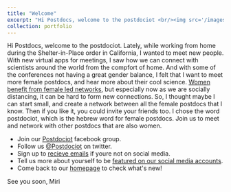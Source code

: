 ```yaml
---
title: "Welcome"
excerpt: "Hi Postdocs, welcome to the postdociot <br/><img src='/images/postdociot-1.png'>"
collection: portfolio
---
```


Hi Postdocs, welcome to the postdociot. 
Lately, while working from home during the Shelter-in-Place order in California, I wanted to meet new people. With new virtual apps for meetings, I saw how we can connect with scientists around the world from the compfort of home. And with some of the conferences not having a great gender balance, I felt that I want to meet more female postdocs, and hear more about their cool science. [Women benefit from female led networks](https://www.nature.com/articles/d41586-018-07878-w), but especially now as we are socially distancing, it can be hard to form new connections. So, I thought maybe I can start small, and create a network between all the female postdocs that I know. Then if you like it, you could invite your friends too. I chose the word postdociot, which is the hebrew word for female postdocs. 
Join us to meet and network with other postdocs that are also women. 

  - Join our [Postdociot](https://www.facebook.com/groups/916327312206421/) facebook group. 
  - Follow us [@Postdociot](https://twitter.com/postdociot) on twitter.
  - Sign up to [recieve emails](https://forms.gle/b95uuGRsP9ikQYtGA) if youre not on social media. 
  - Tell us more about yourself to be [featured on our social media accounts](https://forms.gle/b95uuGRsP9ikQYtGA). 
  - Come back to our [homepage](https://mirikrupkin.github.io/postdociot/) to check what's new!

See you soon,
Miri 


